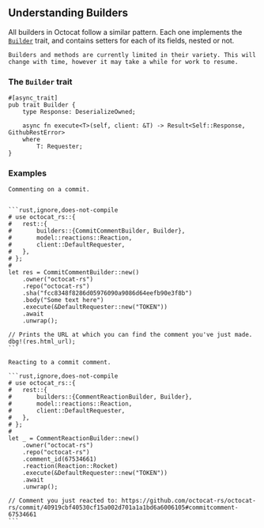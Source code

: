 ## Understanding Builders 

All builders in Octocat follow a similar pattern. Each one implements the [`Builder`](https://octocat-rs.github.io/octocat-rs/github_rest/builders/trait.Builder.html) trait, and contains setters for each of its fields, nested or not.

```admonish warning
Builders and methods are currently limited in their variety. This will change with time, however it may take a while for work to resume.
```

### The `Builder` trait

```rust,ignore,does-not-compile
#[async_trait]
pub trait Builder {
    type Response: DeserializeOwned;

    async fn execute<T>(self, client: &T) -> Result<Self::Response, GithubRestError>
    where
        T: Requester;
}
```

### Examples

~~~admonish example
Commenting on a commit.


```rust,ignore,does-not-compile
# use octocat_rs::{
#   rest::{
#       builders::{CommitCommentBuilder, Builder},
#       model::reactions::Reaction,
#       client::DefaultRequester,
#   },
# };
#
let res = CommitCommentBuilder::new()
    .owner("octocat-rs")
    .repo("octocat-rs")
    .sha("fcc8348f8286d05976090a9086d64eefb90e3f8b")
    .body("Some text here")
    .execute(&DefaultRequester::new("TOKEN"))
    .await
    .unwrap();

// Prints the URL at which you can find the comment you've just made.
dbg!(res.html_url);
```
~~~

~~~admonish example
Reacting to a commit comment.

```rust,ignore,does-not-compile
# use octocat_rs::{
#   rest::{
#       builders::{CommentReactionBuilder, Builder},
#       model::reactions::Reaction,
#       client::DefaultRequester,
#   },
# };
#
let _ = CommentReactionBuilder::new()
    .owner("octocat-rs")
    .repo("octocat-rs")
    .comment_id(67534661)
    .reaction(Reaction::Rocket)
    .execute(&DefaultRequester::new("TOKEN"))
    .await
    .unwrap();

// Comment you just reacted to: https://github.com/octocat-rs/octocat-rs/commit/40919cbf40530cf15a002d701a1a1bd6a6006105#commitcomment-67534661
```
~~~